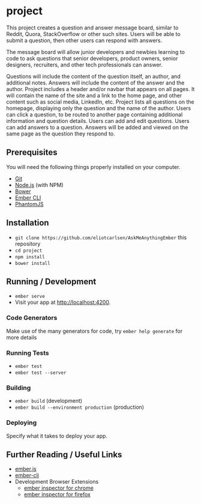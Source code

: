 # project

This project creates a question and answer message board, similar to Reddit, Quora, StackOverflow or other such sites. Users will be able to submit a question, then other users can respond with answers.

The message board will allow junior developers and newbies learning to code to ask questions that senior developers, product owners, senior designers, recruiters, and other tech professionals can answer.

Questions will include the content of the question itself, an author, and additional notes.
Answers will include the content of the answer and the author.
Project includes a header and/or navbar that appears on all pages. It will contain the name of the site and a link to the home page, and other content such as social media, LinkedIn, etc.
Project lists all questions on the homepage, displaying only the question and the name of the author.
Users can click a question, to be routed to another page containing additional information and question details.
Users can add and edit questions.
Users can add answers to a question. Answers will be added and viewed on the same page as the question they respond to.

## Prerequisites

You will need the following things properly installed on your computer.

* [Git](https://git-scm.com/)
* [Node.js](https://nodejs.org/) (with NPM)
* [Bower](https://bower.io/)
* [Ember CLI](https://ember-cli.com/)
* [PhantomJS](http://phantomjs.org/)

## Installation

* `git clone https://github.com/eliotcarlsen/AskMeAnythingEmber` this repository
* `cd project`
* `npm install`
* `bower install`

## Running / Development

* `ember serve`
* Visit your app at [http://localhost:4200](http://localhost:4200).

### Code Generators

Make use of the many generators for code, try `ember help generate` for more details

### Running Tests

* `ember test`
* `ember test --server`

### Building

* `ember build` (development)
* `ember build --environment production` (production)

### Deploying

Specify what it takes to deploy your app.

## Further Reading / Useful Links

* [ember.js](http://emberjs.com/)
* [ember-cli](https://ember-cli.com/)
* Development Browser Extensions
  * [ember inspector for chrome](https://chrome.google.com/webstore/detail/ember-inspector/bmdblncegkenkacieihfhpjfppoconhi)
  * [ember inspector for firefox](https://addons.mozilla.org/en-US/firefox/addon/ember-inspector/)
